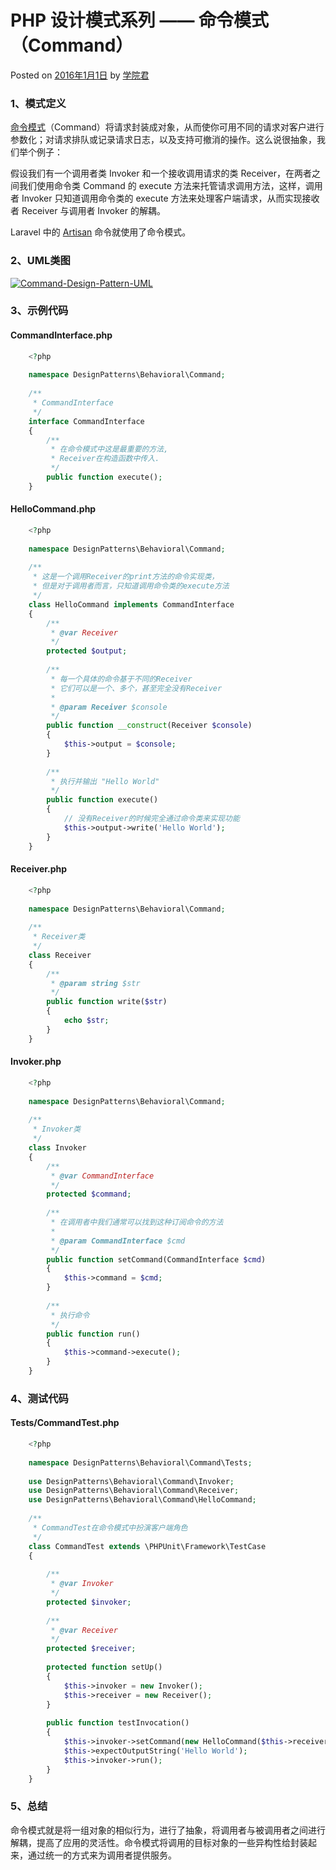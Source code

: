 # PHP 设计模式系列 —— 命令模式（Command）

 Posted on [2016年1月1日][0] by [学院君][1]

### **1、模式定义**

[命令模式][2]（Command）将请求封装成对象，从而使你可用不同的请求对客户进行参数化；对请求排队或记录请求日志，以及支持可撤消的操作。这么说很抽象，我们举个例子：

假设我们有一个调用者类 Invoker 和一个接收调用请求的类 Receiver，在两者之间我们使用命令类 Command 的 execute 方法来托管请求调用方法，这样，调用者 Invoker 只知道调用命令类的 execute 方法来处理客户端请求，从而实现接收者 Receiver 与调用者 Invoker 的解耦。

Laravel 中的 [Artisan][3] 命令就使用了命令模式。

### **2、UML类图**

[![Command-Design-Pattern-UML](http://laravelacademy.org/wp-content/uploads/2016/01/Command-Design-Pattern-UML.png)](http://laravelacademy.org/wp-content/uploads/2016/01/Command-Design-Pattern-UML.png)

### **3、示例代码**

#### **CommandInterface.php**

```php
    <?php
    
    namespace DesignPatterns\Behavioral\Command;
    
    /**
     * CommandInterface
     */
    interface CommandInterface
    {
        /**
         * 在命令模式中这是最重要的方法,
         * Receiver在构造函数中传入.
         */
        public function execute();
    }
```
#### **HelloCommand.php**

```php
    <?php
    
    namespace DesignPatterns\Behavioral\Command;
    
    /**
     * 这是一个调用Receiver的print方法的命令实现类，
     * 但是对于调用者而言，只知道调用命令类的execute方法
     */
    class HelloCommand implements CommandInterface
    {
        /**
         * @var Receiver
         */
        protected $output;
    
        /**
         * 每一个具体的命令基于不同的Receiver
         * 它们可以是一个、多个，甚至完全没有Receiver
         *
         * @param Receiver $console
         */
        public function __construct(Receiver $console)
        {
            $this->output = $console;
        }
    
        /**
         * 执行并输出 "Hello World"
         */
        public function execute()
        {
            // 没有Receiver的时候完全通过命令类来实现功能
            $this->output->write('Hello World');
        }
    }
```
#### **Receiver.php**

```php
    <?php
    
    namespace DesignPatterns\Behavioral\Command;
    
    /**
     * Receiver类
     */
    class Receiver
    {
        /**
         * @param string $str
         */
        public function write($str)
        {
            echo $str;
        }
    }
```
#### **Invoker.php**

```php
    <?php
    
    namespace DesignPatterns\Behavioral\Command;
    
    /**
     * Invoker类
     */
    class Invoker
    {
        /**
         * @var CommandInterface
         */
        protected $command;
    
        /**
         * 在调用者中我们通常可以找到这种订阅命令的方法
         *
         * @param CommandInterface $cmd
         */
        public function setCommand(CommandInterface $cmd)
        {
            $this->command = $cmd;
        }
    
        /**
         * 执行命令
         */
        public function run()
        {
            $this->command->execute();
        }
    }
```
### **4、测试代码**

#### **Tests/CommandTest.php**

```php
    <?php
    
    namespace DesignPatterns\Behavioral\Command\Tests;
    
    use DesignPatterns\Behavioral\Command\Invoker;
    use DesignPatterns\Behavioral\Command\Receiver;
    use DesignPatterns\Behavioral\Command\HelloCommand;
    
    /**
     * CommandTest在命令模式中扮演客户端角色
     */
    class CommandTest extends \PHPUnit\Framework\TestCase
    {
    
        /**
         * @var Invoker
         */
        protected $invoker;
    
        /**
         * @var Receiver
         */
        protected $receiver;
    
        protected function setUp()
        {
            $this->invoker = new Invoker();
            $this->receiver = new Receiver();
        }
    
        public function testInvocation()
        {
            $this->invoker->setCommand(new HelloCommand($this->receiver));
            $this->expectOutputString('Hello World');
            $this->invoker->run();
        }
    }
```
### **5、总结**

命令模式就是将一组对象的相似行为，进行了抽象，将调用者与被调用者之间进行解耦，提高了应用的灵活性。命令模式将调用的目标对象的一些异构性给封装起来，通过统一的方式来为调用者提供服务。

[0]: http://laravelacademy.org/post/2871.html
[1]: http://laravelacademy.org/post/author/nonfu
[2]: http://laravelacademy.org/tags/%e5%91%bd%e4%bb%a4%e6%a8%a1%e5%bc%8f
[3]: http://laravelacademy.org/tags/artisan
[4]: http://laravelacademy.org/tags/php
